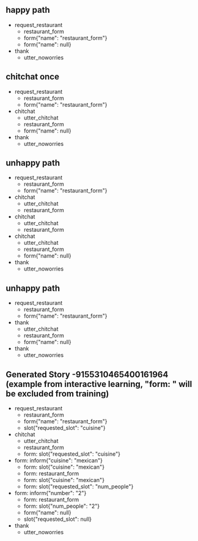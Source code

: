 ## happy path
* request_restaurant
    - restaurant_form
    - form{"name": "restaurant_form"}
    - form{"name": null}
* thank
    - utter_noworries

## chitchat once
* request_restaurant
    - restaurant_form
    - form{"name": "restaurant_form"}
* chitchat
    - utter_chitchat
    - restaurant_form
    - form{"name": null}
* thank
    - utter_noworries

## unhappy path
* request_restaurant
    - restaurant_form
    - form{"name": "restaurant_form"}
* chitchat
    - utter_chitchat
    - restaurant_form
* chitchat
    - utter_chitchat
    - restaurant_form
* chitchat
    - utter_chitchat
    - restaurant_form
    - form{"name": null}
* thank
    - utter_noworries

## unhappy path
* request_restaurant
    - restaurant_form
    - form{"name": "restaurant_form"}
* thank
    - utter_chitchat
    - restaurant_form
    - form{"name": null}
* thank
    - utter_noworries

## Generated Story -9155310465400161964 (example from interactive learning, "form: " will be excluded from training)
* request_restaurant
    - restaurant_form
    - form{"name": "restaurant_form"}
    - slot{"requested_slot": "cuisine"}
* chitchat
    - utter_chitchat
    - restaurant_form
    - form: slot{"requested_slot": "cuisine"}
* form: inform{"cuisine": "mexican"}
    - form: slot{"cuisine": "mexican"}
    - form: restaurant_form
    - form: slot{"cuisine": "mexican"}
    - form: slot{"requested_slot": "num_people"}
* form: inform{"number": "2"}
    - form: restaurant_form
    - form: slot{"num_people": "2"}
    - form{"name": null}
    - slot{"requested_slot": null}
* thank
    - utter_noworries
